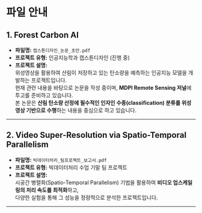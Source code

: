# 파일 안내


## 1. Forest Carbon AI

- **파일명:** `캡스톤디자인_논문_초안.pdf`
- **프로젝트 유형:** 인공지능학과 캡스톤디자인 (진행 중)
- **프로젝트 설명:**  
  위성영상을 활용하여 산림이 저장하고 있는 탄소량을 예측하는 인공지능 모델을 개발하는 프로젝트입니다.  
  현재 관련 내용을 바탕으로 논문을 작성 중이며, **MDPI Remote Sensing 저널**에 투고를 준비하고 있습니다.  
  본 논문은 **산림 탄소량 산정에 필수적인 인자인 수종(classification) 분류를 위성영상 기반으로 수행**하는 내용을 중심으로 하고 있습니다.

---

## 2. Video Super-Resolution via Spatio-Temporal Parallelism

- **파일명:** `빅데이터처리_팀프로젝트_보고서.pdf`
- **프로젝트 유형:** 빅데이터처리 수업 기말 팀 프로젝트
- **프로젝트 설명:**  
  시공간 병렬화(Spatio-Temporal Parallelism) 기법을 활용하여 **비디오 업스케일링의 처리 속도를 최적화**하고,  
  다양한 실험을 통해 그 성능을 정량적으로 분석한 프로젝트입니다.

---
